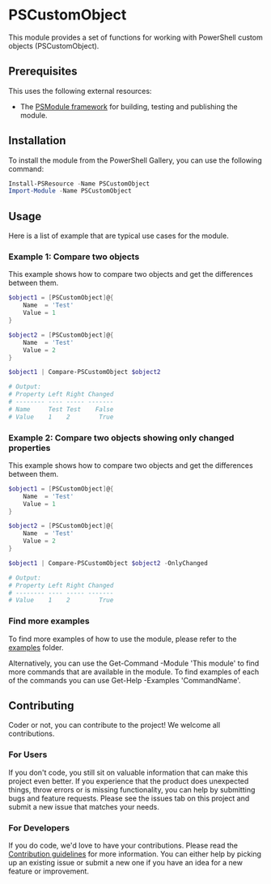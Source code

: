 # PSCustomObject

This module provides a set of functions for working with PowerShell custom objects (PSCustomObject).

## Prerequisites

This uses the following external resources:
- The [PSModule framework](https://github.com/PSModule) for building, testing and publishing the module.

## Installation

To install the module from the PowerShell Gallery, you can use the following command:

```powershell
Install-PSResource -Name PSCustomObject
Import-Module -Name PSCustomObject
```

## Usage

Here is a list of example that are typical use cases for the module.

### Example 1: Compare two objects

This example shows how to compare two objects and get the differences between them.

```powershell
$object1 = [PSCustomObject]@{
    Name  = 'Test'
    Value = 1
}

$object2 = [PSCustomObject]@{
    Name  = 'Test'
    Value = 2
}

$object1 | Compare-PSCustomObject $object2

# Output:
# Property Left Right Changed
# -------- ---- ----- -------
# Name     Test Test    False
# Value    1    2        True

```

### Example 2: Compare two objects showing only changed properties

This example shows how to compare two objects and get the differences between them.

```powershell
$object1 = [PSCustomObject]@{
    Name  = 'Test'
    Value = 1
}

$object2 = [PSCustomObject]@{
    Name  = 'Test'
    Value = 2
}

$object1 | Compare-PSCustomObject $object2 -OnlyChanged

# Output:
# Property Left Right Changed
# -------- ---- ----- -------
# Value    1    2        True

```

### Find more examples

To find more examples of how to use the module, please refer to the [examples](examples) folder.

Alternatively, you can use the Get-Command -Module 'This module' to find more commands that are available in the module.
To find examples of each of the commands you can use Get-Help -Examples 'CommandName'.

## Contributing

Coder or not, you can contribute to the project! We welcome all contributions.

### For Users

If you don't code, you still sit on valuable information that can make this project even better. If you experience that the
product does unexpected things, throw errors or is missing functionality, you can help by submitting bugs and feature requests.
Please see the issues tab on this project and submit a new issue that matches your needs.

### For Developers

If you do code, we'd love to have your contributions. Please read the [Contribution guidelines](CONTRIBUTING.md) for more information.
You can either help by picking up an existing issue or submit a new one if you have an idea for a new feature or improvement.
